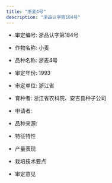 ```yaml
---
title: "浙麦4号"
description: "浙品认字第184号"
---
```

* 审定编号:  浙品认字第184号

*  作物名称:  小麦

*  品种名称:  浙麦4号

*  审定年份:  1993

*  审定单位:  浙江省

* 育种者:  浙江省农科院、安吉县种子公司

*  申请者:  

*  品种来源:  

*  特征特性


*  产量表现


*  栽培技术要点


*  审定意见

